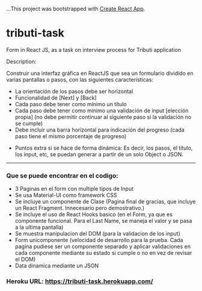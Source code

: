 ...This project was bootstrapped with [Create React App](https://github.com/facebook/create-react-app).

# tributi-task
Form in React JS, as a task on interview process for Tributi application

Description:

Construir una interfaz gráfica en ReactJS que sea un formulario dividido en varias pantallas o pasos, con las siguientes características:

- La orientación de los pasos debe ser horizontal
- Funcionalidad de [Next] y [Back]
- Cada paso debe tener como mínimo un título
- Cada paso debe tener como mínimo una validación de input [elección propia]
(no debe permitir continuar al siguiente paso si la validación no se cumple)
- Debe incluir una barra horizontal para indicación del progreso
(cada paso tiene el mismo porcentaje de progreso)

* Puntos extra si se hace de forma dinámica:
Es decir, los pasos, el título, los input, etc, se puedan generar a partir de un solo Object o JSON.

--------------------------------------
### Que se puede encontrar en el codigo:

- 3 Paginas en el form con multiple tipos de Input
- Se usa Material-UI como framework CSS
- Se incluye un componente de Clase (Pagina final de gracias, que incluye un React Fragment. Innecesario pero demostrativo.)
- Se incluye el uso de React Hooks basico (en el Form, ya que es componente funcional. Para el Last Name, se maneja el valor y se pasa a la ultima pantalla)
- Se muestra manipulacion del DOM (para la validacion de los input)
- Form unicomponente (velocidad de desarrollo para la prueba. Cada pagina pudiese ser un componente separado y aplicar validaciones en cada componente mediante su estado si cumple o no en vez de revisar el DOM)
- Data dinamica mediante un JSON

### Heroku URL: https://tributi-task.herokuapp.com/
